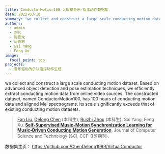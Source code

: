 ```yaml
---
title: ConductorMotion100 大规模音乐-指挥动作数据集
date: 2022-03-10
summary: "we collect and construct a large scale conducting motion dataset. Based on advanced object detection and pose estimation techniques, we efficiently extract conducting motion data from online video sources. The constructed dataset, named ConductorMotion100, has 100 hours of conducting motion data and aligned Mel spectrograms. Its scale significantly exceeds that of existing conducting motion datasets."
authors:
  - admin
  - 刘凡
  - 陈德龙
  - 周睿志
  - Sai Yang
  - Feng Xu
image:
  focal_point: top
projects:
  - 音乐驱动的乐队指挥动作生成
---
```

  
we collect and construct a large scale conducting motion dataset. Based on advanced object detection and pose estimation techniques, we efficiently extract conducting motion data from online video sources. The constructed dataset, named ConductorMotion100, has 100 hours of conducting motion data and aligned Mel spectrograms. Its scale significantly exceeds that of existing conducting motion datasets.

<!--more-->

> [Fan Liu](author/刘凡/), [Delong Chen](author/陈德龙/) (本科生), [Ruizhi Zhou](author/周睿志/) (本科生), Sai Yang, Feng Xu. [**Self-Supervised Music-Motion Synchronization Learning for Music-Driven Conducting Motion Generation**](../../publication/jcst2022self/). Journal of Computer Science and Technology (SCI, CCF-B类期刊).


数据集主页： https://github.com/ChenDelong1999/VirtualConductor

